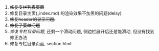 1. ~~修复专栏列表页面~~
2. 修复目录主页(_index.md) 的渲染效果不加黑的问题(delay)
3. ~~修复header的显示问题.~~
4. ~~修复子菜单问题~~
5. *修复专栏目录问题*, 还剩一个滑动问题, 侧边栏展开后还是能滑动, 但没有找到修正办法
6. 修复专栏目录页面, section.html

